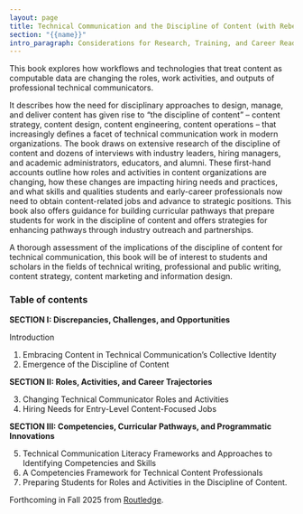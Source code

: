 ```yaml
---
layout: page
title: Technical Communication and the Discipline of Content (with Rebekka Andersen)
section: "{{name}}"
intro_paragraph: Considerations for Research, Training, and Career Readiness
---
```

This book explores how workflows and technologies that treat content as computable data are changing the roles, work activities, and outputs of professional technical communicators.

It describes how the need for disciplinary approaches to design, manage, and deliver content has given rise to “the discipline of content” – content strategy, content design, content engineering, content operations – that increasingly defines a facet of technical communication work in modern organizations. The book draws on extensive research of the discipline of content and dozens of interviews with industry leaders, hiring managers, and academic administrators, educators, and alumni. These first-hand accounts outline how roles and activities in content organizations are changing, how these changes are impacting hiring needs and practices, and what skills and qualities students and early-career professionals now need to obtain content-related jobs and advance to strategic positions. This book also offers guidance for building curricular pathways that prepare students for work in the discipline of content and offers strategies for enhancing pathways through industry outreach and partnerships.

A thorough assessment of the implications of the discipline of content for technical communication, this book will be of interest to students and scholars in the fields of technical writing, professional and public writing, content strategy, content marketing and information design.

### Table of contents

**SECTION I: Discrepancies, Challenges, and Opportunities**  

Introduction  

1. Embracing Content in Technical Communication’s Collective Identity  
2. Emergence of the Discipline of Content  

**SECTION II: Roles, Activities, and Career Trajectories**  

3. Changing Technical Communicator Roles and Activities  
4. Hiring Needs for Entry-Level Content-Focused Jobs  

**SECTION III: Competencies, Curricular Pathways, and Programmatic Innovations**  

5. Technical Communication Literacy Frameworks and Approaches to Identifying Competencies and Skills  
6. A Competencies Framework for Technical Content Professionals  
7. Preparing Students for Roles and Activities in the Discipline of Content.

Forthcoming in Fall 2025 from [Routledge](https://www.routledge.com/Technical-Communication-and-the-Discipline-of-Content-Considerations-for-Research-Training-and-Career-Readiness/Andersen-Evia/p/book/9781032588469).